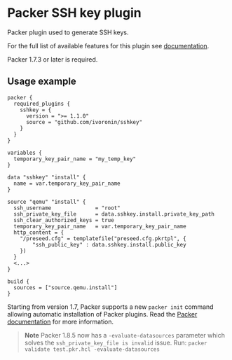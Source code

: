 # Packer SSH key plugin

Packer plugin used to generate SSH keys.

For the full list of available features for this plugin see [documentation](https://www.packer.io/docs/datasources/sshkey).

Packer 1.7.3 or later is required.

## Usage example

```hcl
packer {
  required_plugins {
    sshkey = {
      version = ">= 1.1.0"
      source = "github.com/ivoronin/sshkey"
    }
  }
}

variables {
  temporary_key_pair_name = "my_temp_key"
}

data "sshkey" "install" {
  name = var.temporary_key_pair_name
}

source "qemu" "install" {
  ssh_username              = "root"
  ssh_private_key_file      = data.sshkey.install.private_key_path
  ssh_clear_authorized_keys = true
  temporary_key_pair_name   = var.temporary_key_pair_name
  http_content = {
    "/preseed.cfg" = templatefile("preseed.cfg.pkrtpl", {
        "ssh_public_key" : data.sshkey.install.public_key
    })
  }
  <...>
}

build {
  sources = ["source.qemu.install"]
}
```

Starting from version 1.7, Packer supports a new `packer init` command allowing
automatic installation of Packer plugins. Read the
[Packer documentation](https://www.packer.io/docs/commands/init) for more information.

> **Note**
> Packer 1.8.5 now has a `-evaluate-datasources` parameter which solves the `ssh_private_key_file is invalid` issue.
> Run: `packer validate test.pkr.hcl -evaluate-datasources`
